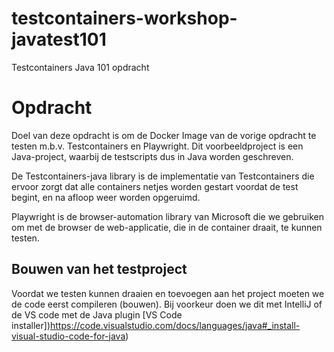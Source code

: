 # testcontainers-workshop-javatest101
Testcontainers Java 101 opdracht

# Opdracht

Doel van deze opdracht is om de Docker Image van de vorige opdracht te testen m.b.v. Testcontainers en Playwright.
Dit voorbeeldproject is een Java-project, waarbij de testscripts dus in Java worden geschreven.

De Testcontainers-java library is de implementatie van Testcontainers die ervoor zorgt dat alle containers netjes
worden gestart voordat de test begint, en na afloop weer worden opgeruimd.

Playwright is de browser-automation library van Microsoft die we gebruiken om met de browser de web-applicatie, die in de container draait, te kunnen testen.

## Bouwen van het testproject
Voordat we testen kunnen draaien en toevoegen aan het project moeten we de code eerst compileren (bouwen).
Bij voorkeur doen we dit met IntelliJ of de VS code met de Java plugin [VS Code installer])https://code.visualstudio.com/docs/languages/java#_install-visual-studio-code-for-java)

